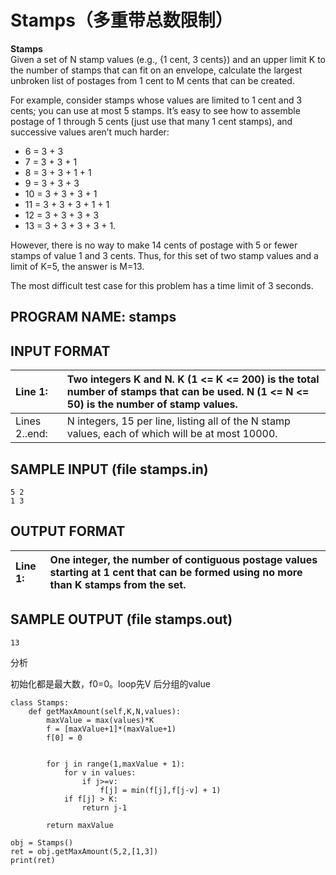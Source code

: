 # Stamps（多重带总数限制）

**Stamps**  
Given a set of N stamp values \(e.g., {1 cent, 3 cents}\) and an upper limit K to the number of stamps that can fit on an envelope, calculate the largest unbroken list of postages from 1 cent to M cents that can be created.

For example, consider stamps whose values are limited to 1 cent and 3 cents; you can use at most 5 stamps. It’s easy to see how to assemble postage of 1 through 5 cents \(just use that many 1 cent stamps\), and successive values aren’t much harder:

* 6 = 3 + 3
* 7 = 3 + 3 + 1
* 8 = 3 + 3 + 1 + 1
* 9 = 3 + 3 + 3
* 10 = 3 + 3 + 3 + 1
* 11 = 3 + 3 + 3 + 1 + 1
* 12 = 3 + 3 + 3 + 3
* 13 = 3 + 3 + 3 + 3 + 1.

However, there is no way to make 14 cents of postage with 5 or fewer stamps of value 1 and 3 cents. Thus, for this set of two stamp values and a limit of K=5, the answer is M=13.

The most difficult test case for this problem has a time limit of 3 seconds.

## PROGRAM NAME: stamps

## INPUT FORMAT

| Line 1: | Two integers K and N. K \(1 &lt;= K &lt;= 200\) is the total number of stamps that can be used. N \(1 &lt;= N &lt;= 50\) is the number of stamp values. |
| :--- | :--- |
| Lines 2..end: | N integers, 15 per line, listing all of the N stamp values, each of which will be at most 10000. |

## SAMPLE INPUT \(file stamps.in\)

```text
5 2
1 3
```

## OUTPUT FORMAT

| Line 1: | One integer, the number of contiguous postage values starting at 1 cent that can be formed using no more than K stamps from the set. |
| :--- | :--- |


## SAMPLE OUTPUT \(file stamps.out\)

```text
13
```

分析

初始化都是最大数，f0=0。loop先V 后分组的value

```text
class Stamps:
    def getMaxAmount(self,K,N,values):
        maxValue = max(values)*K
        f = [maxValue+1]*(maxValue+1)
        f[0] = 0


        for j in range(1,maxValue + 1):
            for v in values:
                if j>=v:
                    f[j] = min(f[j],f[j-v] + 1)
            if f[j] > K:
                return j-1

        return maxValue

obj = Stamps()
ret = obj.getMaxAmount(5,2,[1,3])
print(ret)
```

